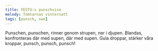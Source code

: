 ```yaml
---
title: FESTU:s punschvisa
melody: Tomtarnas vinternatt
tags: [punsch, swe]
---
```


Punschen, punschen,
rinner genom strupen, ner i djupen.
Blandas, konfronteras
där med supen, där med supen.
Gula droppar, stärker våra kroppar,
punsch, punsch, punsch!
